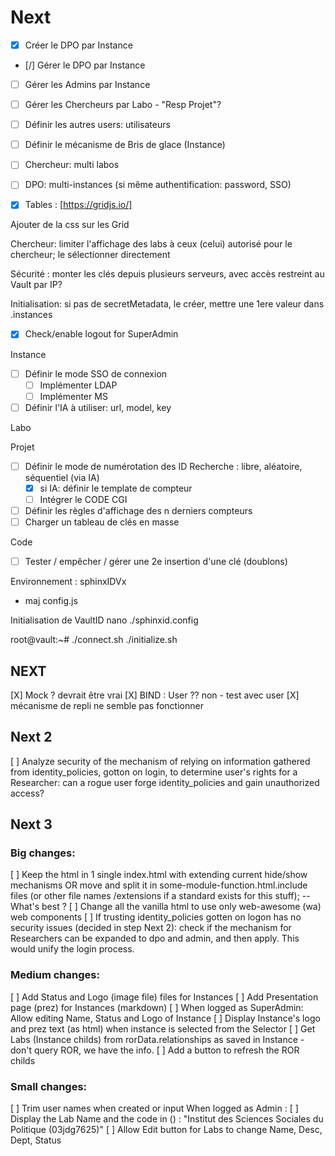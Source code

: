 # Next

- [X] Créer le DPO par Instance
- [/] Gérer le DPO par Instance
- [ ] Gérer les Admins par Instance
- [ ] Gérer les Chercheurs par Labo - "Resp Projet"?
- [ ] Définir les autres users: utilisateurs
- [ ] Définir le mécanisme de Bris de glace (Instance)
- [ ] Chercheur: multi labos
- [ ] DPO: multi-instances (si même authentification: password, SSO)

- [X] Tables : [https://gridjs.io/]

Ajouter de la css sur les Grid

Chercheur: limiter l'affichage des labs à ceux (celui) autorisé pour le chercheur; le sélectionner directement

Sécurité : monter les clés depuis plusieurs serveurs, avec accès restreint au Vault par IP?

Initialisation: si pas de secretMetadata, le créer, mettre une 1ere valeur dans .instances

- [X] Check/enable logout for SuperAdmin

Instance
- [ ] Définir le mode SSO de connexion
  - [ ] Implémenter LDAP
  - [ ] Implémenter MS

- [ ] Définir l'IA à utiliser: url, model, key

Labo

Projet
- [ ] Définir le mode de numérotation des ID Recherche : libre, aléatoire, séquentiel (via IA)
    - [x] si IA: définir le template de compteur
    - [ ] Intégrer le CODE CGI
- [ ] Définir les règles d'affichage des n derniers compteurs
- [ ] Charger un tableau de clés en masse

Code
- [ ] Tester / empêcher / gérer une 2e insertion d'une clé (doublons)

Environnement : sphinxIDVx
- maj config.js

Initialisation de VaultID
nano ./sphinxid.config

root@vault:~# 
./connect.sh
./initialize.sh

## NEXT
[X] Mock ? devrait être vrai
[X] BIND : User ?? non - test avec user
[X] mécanisme de repli ne semble pas fonctionner

## Next 2

[ ] Analyze security of the mechanism of relying on information gathered from identity_policies, gotton on login, to determine user's rights for a Researcher: can a rogue user forge identity_policies and gain unauthorized access?

## Next 3

### Big changes:
[ ] Keep the html in 1 single index.html with extending current hide/show mechanisms
    OR move and split it in some-module-function.html.include files (or other file names /extensions if a standard exists for this stuff); 
    -- What's best ?
[ ] Change all the vanilla html to use only web-awesome (wa) web components
[ ] If trusting  identity_policies gotten on logon has no security issues (decided in step Next 2): check if the mechanism for Researchers can be expanded to dpo and admin, and then apply. This would unify the login process.

### Medium changes:
[ ] Add Status and Logo (image file) files for Instances
[ ] Add Presentation page (prez) for Instances (markdown)
[ ] When logged as SuperAdmin: Allow editing Name, Status and Logo of Instance
[ ] Display Instance's logo and prez text (as html) when instance is selected from the Selector
[ ] Get Labs (Instance childs) from rorData.relationships as saved in Instance - don't query ROR, we have the info.
[ ] Add a button to refresh the ROR childs

### Small changes:
[ ] Trim user names when created or input
When logged as Admin : 
[ ] Display the Lab Name and the code in () : "Institut des Sciences Sociales du Politique (03jdg7625)"
[ ] Allow Edit button for Labs to change Name, Desc, Dept, Status
